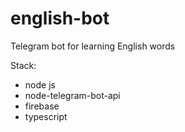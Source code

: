 # english-bot

Telegram bot for learning English words

Stack:
- node js
- node-telegram-bot-api
- firebase
- typescript
